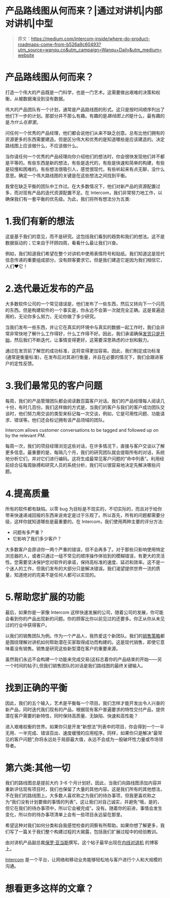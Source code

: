# 产品路线图从何而来？|通过对讲机|内部对讲机|中型

> 原文：<https://medium.com/intercom-inside/where-do-product-roadmaps-come-from-b526a9c60493?utm_source=wanqu.co&utm_campaign=Wanqu+Daily&utm_medium=website>

# 产品路线图从何而来？



打造一个伟大的产品既是一门科学，也是一门艺术。这需要做出艰难的决策和权衡，从被数据淹没到没有数据。

伟大的产品团队有一个计划，通常是产品路线图的形式。这只是按时间顺序列出了他们下一步的计划。那部分并不那么有趣。有趣的是*路线图上的*是什么，最有趣的是*为什么在那里*。

问任何一个优秀的产品经理，他们都会说他们从来不缺乏创意。总有比他们拥有的资源更多的东西需要建造。但是区分伟大和优秀的是知道哪些是应该建造的。决定路线图上应该做什么，不应该做什么。

当你请任何一个优秀的产品经理向你介绍他们的想法时，你会很快发现他们并不都是平等的。有些东西是新的想法，有些是迭代的，有些是快速和简单的构建，有些是较慢和困难的。有些想法很吸引人，感觉很现代，有些听起来有点无聊，没什么意思。确定一个伟大路线图的关键是在这些想法之间找到平衡。

我曾在缺乏平衡的团队中工作过。在大多数情况下，他们对新产品的资源配置过多，而对现有产品的迭代资源配置不足。在 Intercom，我们非常努力地工作，以确保我们有一套平衡的优先级。为此，我们将所有想法分为五类:

# 1.我们有新的想法

这是基于我们的意见，而不是研究。这包括我们看到的趋势和我们的想法。这不是数据驱动的；它来自于环顾四周，看看什么最让我们兴奋。

例如，我们知道我们希望在整个对讲机中使用表情符号和贴纸。我们知道这是现代信息传递的重要组成部分。没有顾客要求它。但是我们建造它是因为我们相信它，人们❤它！



# 2.迭代最近发布的产品

大多数软件公司的一个常见错误是，他们发布了一些东西，然后又转向下一个闪亮的东西。但是构建软件的一个事实是，你永远不会第一次就完全正确。这是普遍适用的，无论你多么努力，无论你做了多少研究。

当我们发布一些东西，并让它在真实的环境中与真实的数据一起工作时，我们会非常非常快地了解什么工作得好，什么工作得不好。因此，我们承诺确保[发货只是开始](https://blog.intercom.io/shipping-is-the-beginning/?utm_medium=article&utm_source=medium&utm_campaign=roadmaps)，然后我们不断迭代，让事情变得更好。这需要深思熟虑的计划和毅力。

通过在发货前了解您的成功标准，这将变得更加容易。因此，我们制定成功标准(通常是衡量标准)，在发布后对其进行衡量，并且在必要的情况下，我们会跟进客户的定性反馈。

# 3.我们最常见的客户问题

每周，我们的产品管理团队都会阅读数百篇客户对话。我们的产品经理每人阅读几十份，有时几百份。我们这样做的方式是，当我们的客户与我们的客户成功团队交谈时，他们努力用交谈的类型来标记每一次交谈，例如，它是可用性问题、功能请求、错误等。他们还会标记拥有该产品领域的团队。



Intercom allows customer conversations to be tagged and followed up on by the relevant PM.



每周一次，我们的项目经理浏览这些对话，在许多情况下，直接与客户交谈以了解更多信息。最重要的是，每隔几个月，我们的研究团队就会提取所有的对话，系统地分析它们，并对它们进行编码。这将生成最常见客户问题的“命中列表”。利用经前综合征每周脉搏和研究人员的系统分析，我们可以很容易地决定先解决哪些问题。

# 4.提高质量

所有的软件都有缺陷。以零 bug 为目标是不现实的，不切实际的，而且对于给你带来快速递减回报的东西来说肯定是过于乐观了。所以首先，所有的问题都需要分级，这样你就知道哪些是最重要的。在 Intercom，我们使用两种主要的评分方法:

*   问题有多严重？
*   它影响了我们多少客户？

大多数客户会原谅你一两个严重的错误，但不会再多了。对于那些只影响使用特定浏览器的人，或者只通过一组不常见的顺序操作体验到的模糊错误，有更大的灵活性。您需要坚决保护您对软件的承诺，保持高标准的速度、延迟和效率。这不是一个迷人的工作，但我们发布的大部分只是解决错误。我们渴望提供世界一流的质量，知道绝对的完美不是任何人都可以实现的。

# 5.帮助您扩展的功能

最后，如果你是一家像 Intercom 这样快速发展的公司，随着公司的发展，你可能会看到你的产品出现新的问题。你的顾客比你以前见过的还要多。你正从你从未见过的行业中获得客户。

以我们的销售团队为例。作为一个产品人，我热爱这个新团队。我们的[销售策略](https://blog.intercom.io/time-for-sales-to-call-a-truce-with-customers/)都是围绕理解对讲机如何帮助潜在买家取得成功而构建的。这是现代销售，即使它意味着没有销售。销售是研究这些新型潜在客户的重要来源。

虽然我们永远不会构建一个功能来完成交易(这标志着你的产品结束的开始——另一个时间的帖子),但我们销售团队的对话是我们路线图的最终关键输入。

# 找到正确的平衡

因此，我们的五个输入，艺术是平衡每一个项目。我们怎样才能开发出令人兴奋的新产品，同时迭代我们现有的产品，根据现有客户普遍要求的特性交付产品，提供潜在客户需要的新特性，同时保持高质量、无缺陷、快速和高性能？

进入艰难权衡的世界。如果你只是开发“新想法”列表中的项目，你会得到一个一半无用、一半完成、错误百出、速度缓慢的应用程序。同样，如果你只是解决“最常见的客户问题”,你将永远处于局部最大值，永远不会成为一股破坏性力量或市场领导者。

# 第六类:其他一切

我们的路线图总是提前大约 3-6 个月计划好。因此，当我们向路线图添加内容并重新评估现有项目时，我们也保留了大量的其他内容。这是我们所有的其他想法，不在我们的路线图上。大多数人喜欢称之为我们的待办事项，但我更喜欢称之为“我们没有计划要做的事情的列表”。这让我们对自己诚实，并避免“哦，是的，但它在我们的待办事项中，所以它会被完成”。没有。随着你的前进，事情会发生变化，所以你的待办事项清单上会有一些项目永远留在那里。

希望这种对我们如何分类和自我感觉检查的洞察有所帮助。如果你想了解更多，我们写了一篇关于我们整个构建过程的大揭露，包括我们扩展过程中的经验教训。



由对讲机产品副总裁[保罗·亚当斯](https://twitter.com/padday)撰写。这个帖子最早出现在[内线对讲机](https://blog.intercom.io/?utm_medium=article&utm_source=medium&utm_campaign=roadmaps) 的博客上。

[Intercom](https://www.intercom.io/?utm_medium=article&utm_source=medium&utm_campaign=roadmaps) 是一个平台，让网络和移动业务能够轻松地与客户进行个人和大规模的沟通。

# 想看更多这样的文章？





